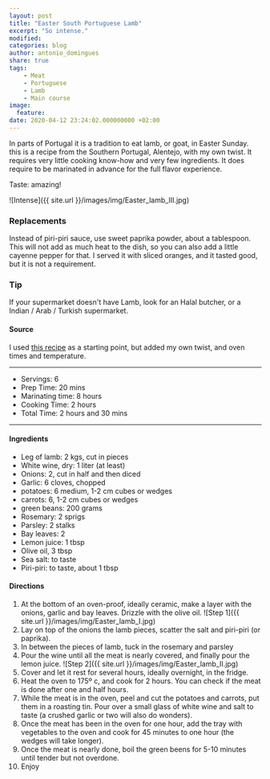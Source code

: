 ```yaml
---
layout: post
title: "Easter South Portuguese Lamb"
excerpt: "So intense."
modified:
categories: blog
author: antonio_domingues
share: true
tags:
    - Meat
    - Portuguese
    - Lamb
    - Main course
image:
  feature:
date: 2020-04-12 23:24:02.000000000 +02:00
---
```


In parts of Portugal it is a tradition to eat lamb, or goat, in Easter Sunday. this is a recipe from the Southern Portugal, Alentejo, with my own twist. It requires very little cooking know-how and very few ingredients. It does require to be marinated in advance for the full flavor experience.

Taste: amazing!

![Intense]({{ site.url }}/images/img/Easter_lamb_III.jpg)


### Replacements

Instead of piri-piri sauce, use sweet paprika powder, about a tablespoon. This will not add as much heat to the dish, so you can also add a little cayenne pepper for that.
I served it with sliced oranges, and it tasted good, but it is not a requirement.

### Tip

If your supermarket doesn't have Lamb, look for an Halal butcher, or a Indian / Arab / Turkish supermarket. 

#### Source

I used [this recipe](https://amariaeduarda.blogs.sapo.pt/borrego-assado-no-forno-pascoa-2018-1-20182) as a starting point, but added my own twist, and oven times and temperature.

---
* Servings: 6
* Prep Time: 20 mins
* Marinating time: 8 hours
* Cooking Time: 2 hours
* Total Time:  2 hours and 30 mins

---


#### Ingredients

* Leg of lamb: 2 kgs, cut in pieces
* White wine, dry: 1 liter (at least)
* Onions: 2, cut in half and then diced 
* Garlic: 6 cloves, chopped
* potatoes: 6 medium, 1-2 cm cubes or wedges 
* carrots: 6, 1-2 cm cubes or wedges 
* green beans: 200 grams
* Rosemary: 2 sprigs
* Parsley: 2 stalks
* Bay leaves: 2
* Lemon juice: 1 tbsp
* Olive oil, 3 tbsp
* Sea salt: to taste
* Piri-piri: to taste, about 1 tbsp



#### Directions

1. At the bottom of an oven-proof, ideally ceramic, make a layer with the onions, garlic and bay leaves. Drizzle with the olive oil. 
![Step 1]({{ site.url }}/images/img/Easter_lamb_I.jpg)
2. Lay on top of the onions the lamb pieces, scatter the salt and piri-piri (or paprika).
3. In between the pieces of lamb, tuck in the rosemary and parsley
4. Pour the wine until all the meat is nearly covered, and finally pour the lemon juice.
![Step 2]({{ site.url }}/images/img/Easter_lamb_II.jpg)
5. Cover and let it rest for several hours, ideally overnight, in the fridge.
6. Heat the oven to 175º c, and cook for 2 hours. You can check if the meat is done after one and half hours. 
7. While the meat is in the oven, peel and cut the potatoes and carrots, put them in a roasting tin. Pour over a small glass of white wine and salt to taste (a crushed garlic or two will also do wonders).
8. Once the meat has been in the oven for one hour, add the tray with vegetables to the oven and cook for 45 minutes to one hour (the wedges will take longer). 
9. Once the meat is nearly done, boil the green beens for 5-10 minutes until tender but not overdone.
10. Enjoy  
